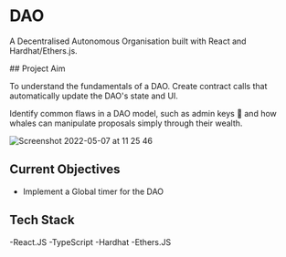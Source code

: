 # DAO

A Decentralised Autonomous Organisation built with React and Hardhat/Ethers.js.

## Project Aim

To understand the fundamentals of a DAO. Create contract calls that automatically update the DAO's state and UI. 

Identify common flaws in a DAO model, such as admin keys 🔑 and how whales can manipulate proposals simply through their wealth.

![Screenshot 2022-05-07 at 11 25 46](https://user-images.githubusercontent.com/64858288/167250469-8eec6cd6-8562-4fcd-b19f-c0c5642ae782.png)

## Current Objectives

- Implement a Global timer for the DAO

## Tech Stack

-React.JS
-TypeScript
-Hardhat
-Ethers.JS
